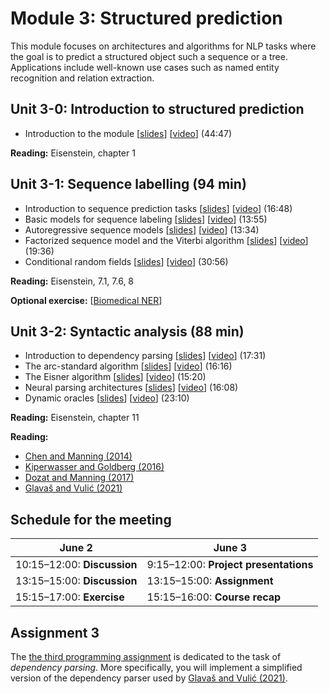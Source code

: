 # Module 3: Structured prediction

This module focuses on architectures and algorithms for NLP tasks where the goal is to predict a structured object such a sequence or a tree. Applications include well-known use cases such as named entity recognition and relation extraction.

## Unit 3-0: Introduction to structured prediction

* Introduction to the module [[slides](slides/module2.pdf)] [[video](https://youtu.be/PK0Kil5REy8)] (44:47)

**Reading:** Eisenstein, chapter 1

## Unit 3-1: Sequence labelling (94 min)

* Introduction to sequence prediction tasks [[slides](slides/slides-2022-311.pdf)] [[video](https://youtu.be/VCORDrz-Tzs)] (16:48)
* Basic models for sequence labeling [[slides](slides/slides-2022-312.pdf)] [[video](https://youtu.be/E7jrhDkrmZQ)] (13:55)
* Autoregressive sequence models [[slides](slides/slides-2022-313.pdf)] [[video](https://youtu.be/V9TJMODq-rU)] (13:34)
* Factorized sequence model and the Viterbi algorithm [[slides](slides/slides-2022-314.pdf)] [[video](https://youtu.be/C_5nfLIhMjw)] (19:36)
* Conditional random fields [[slides](slides/slides-2022-315.pdf)] [[video](https://youtu.be/8wLScZOGeRc)] (30:56)

**Reading:** Eisenstein, 7.1, 7.6, 8

**Optional exercise:** [[Biomedical NER](http://www.cse.chalmers.se/~richajo/dat450/assignments/assignment4.html)]

<!--### Exercises

* Named entity recognition 1 [[code](https://github.com/liu-nlp/dl4nlp/tree/master/exercise2_1)] [[colab](https://drive.google.com/file/d/1xLwc_NGpqscRfJaQAITmE5CoTRqksJAz/view)] [[solution](https://github.com/liu-nlp/dl4nlp/blob/master/exercise2_1/Exercise%202.1%20solution.ipynb)]
* Named entity recognition 2-->

## Unit 3-2: Syntactic analysis (88 min)

* Introduction to dependency parsing [[slides](slides/slides-321.pdf)] [[video](https://youtu.be/8wEOVf-XxmE)] (17:31)
* The arc-standard algorithm [[slides](slides/slides-322.pdf)] [[video](https://youtu.be/YWkf8pUs5zw)] (16:16)
* The Eisner algorithm [[slides](slides/slides-323.pdf)] [[video](https://youtu.be/RPelVqVqctA)] (15:20)
* Neural parsing architectures [[slides](slides/slides-324.pdf)] [[video](https://youtu.be/Y9MAL5dan2I)] (16:08)
* Dynamic oracles [[slides](slides/slides-325.pdf)] [[video](https://youtu.be/epuUR3BzPZo)] (23:10)

**Reading:** Eisenstein, chapter 11

**Reading:** 

* [Chen and Manning (2014)](https://www.aclweb.org/anthology/D14-1082/)
* [Kiperwasser and Goldberg (2016)](https://www.aclweb.org/anthology/Q16-1023/)
* [Dozat and Manning (2017)](https://openreview.net/forum?id=Hk95PK9le)
* [Glavaš and Vulić (2021)](http://dx.doi.org/10.18653/v1/2021.eacl-main.270)

## Schedule for the meeting

| June 2    | June 3   |
|------------|-----------|
|10:15&ndash;12:00: **Discussion**   |9:15&ndash;12:00: **Project presentations**   |
|13:15&ndash;15:00: **Discussion**   |13:15&ndash;15:00: **Assignment** |
|15:15&ndash;17:00: **Exercise**     |15:15&ndash;16:00: **Course recap** |

## Assignment 3

<!--* Introduction to Assignment 3 [[video](https://youtu.be/C7PnsTie1YA)]-->

The [the third programming assignment](https://github.com/liu-nlp/dl4nlp/tree/master/assignment3) is dedicated to the task of *dependency parsing*. More specifically, you will implement a simplified version of the dependency parser used by [Glavaš and Vulić (2021)](http://dx.doi.org/10.18653/v1/2021.eacl-main.270).
